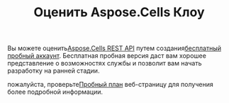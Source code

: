 ﻿---
title: Оценить Aspose.Cells Клоу
second_title: Aspose.Cells Cloud Documen
type: docs
url: /ru/evaluate-aspose-cells/
description: Aspose.Cells Облако поддерживает Excel для создания, преобразования, объединения, разделения, защиты, операций с внутренними объектами и т. д.
weight: 60
kwords: Excel, Office Облако, REST API, Электронная таблица, PDF, CSV, Json, Markdwon, Оценка Aspose.Cells Облако
---
 Вы можете оценить[Aspose.Cells REST API](http://apireference.aspose.cloud/cells/) путем создания[бесплатный пробный аккаунт](https://dashboard.aspose.cloud). Бесплатная пробная версия даст вам хорошее представление о возможностях службы и позволит вам начать разработку на ранней стадии.

 пожалуйста, проверьте[Пробный план](https://purchase.aspose.cloud/trial) веб-страницу для получения более подробной информации.


